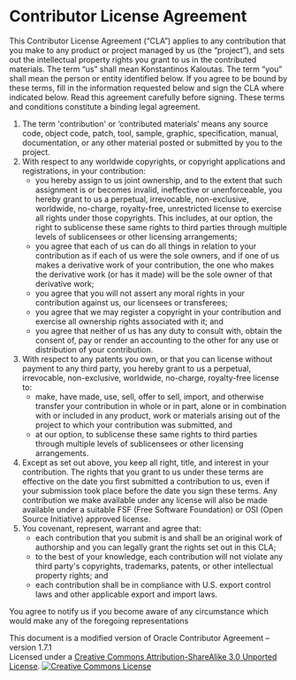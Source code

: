# Contributor License Agreement

This Contributor License Agreement (“CLA”) applies to any contribution that you make to
any product or project managed by us (the “project”), and sets out the intellectual
property rights you grant to us in the contributed materials. The term “us” shall mean
Konstantinos Kaloutas. The term “you” shall mean the person or entity identified below.
If you agree to be bound by these terms, fill in the information requested below and sign
the CLA where indicated below. Read this agreement carefully before signing. These terms
and conditions constitute a binding legal agreement.

1. The term 'contribution' or ‘contributed materials’ means any source code, object code,
   patch, tool, sample, graphic, specification, manual, documentation, or any other
   material posted or submitted by you to the project.
2. With respect to any worldwide copyrights, or copyright applications and registrations,
   in your contribution:
    * you hereby assign to us joint ownership, and to the extent that such assignment is
      or becomes invalid, ineffective or unenforceable, you hereby grant to us a
      perpetual, irrevocable, non-exclusive, worldwide, no-charge, royalty-free,
      unrestricted license to exercise all rights under those copyrights. This includes,
      at our option, the right to sublicense these same rights to third parties through
      multiple levels of sublicensees or other licensing arrangements;
    * you agree that each of us can do all things in relation to your contribution as if
      each of us were the sole owners, and if one of us makes a derivative work of your
      contribution, the one who makes the derivative work (or has it made) will be the
      sole owner of that derivative work;
    * you agree that you will not assert any moral rights in your contribution against us,
      our licensees or transferees;
    * you agree that we may register a copyright in your contribution and exercise all
      ownership rights associated with it; and
    * you agree that neither of us has any duty to consult with, obtain the consent of,
      pay or render an accounting to the other for any use or distribution of your
      contribution.
3. With respect to any patents you own, or that you can license without payment to any
   third party, you hereby grant to us a perpetual, irrevocable, non-exclusive, worldwide,
   no-charge, royalty-free license to:
    * make, have made, use, sell, offer to sell, import, and otherwise transfer your
      contribution in whole or in part, alone or in combination with or included in any
      product, work or materials arising out of the project to which your contribution was
      submitted, and
    * at our option, to sublicense these same rights to third parties through multiple
      levels of sublicensees or other licensing arrangements.
4. Except as set out above, you keep all right, title, and interest in your contribution.
   The rights that you grant to us under these terms are effective on the date you first
   submitted a contribution to us, even if your submission took place before the date you
   sign these terms. Any contribution we make available under any license will also be
   made available under a suitable FSF (Free Software Foundation) or OSI (Open Source
   Initiative) approved license.
5. You covenant, represent, warrant and agree that:
    * each contribution that you submit is and shall be an original work of authorship and
      you can legally grant the rights set out in this CLA;
    * to the best of your knowledge, each contribution will not violate any third party's
      copyrights, trademarks, patents, or other intellectual property rights; and
    * each contribution shall be in compliance with U.S. export control laws and other
      applicable export and import laws.

You agree to notify us if you become aware of any circumstance which would make any of the
foregoing representations

This document is a modified version of Oracle Contributor Agreement – version 1.7.1  
Licensed under a [Creative Commons Attribution-ShareAlike 3.0 Unported License](http://creativecommons.org/licenses/by-sa/3.0/).
[![Creative Commons License](https://i.creativecommons.org/l/by-sa/3.0/80x15.png)](http://creativecommons.org/licenses/by-sa/3.0/)
